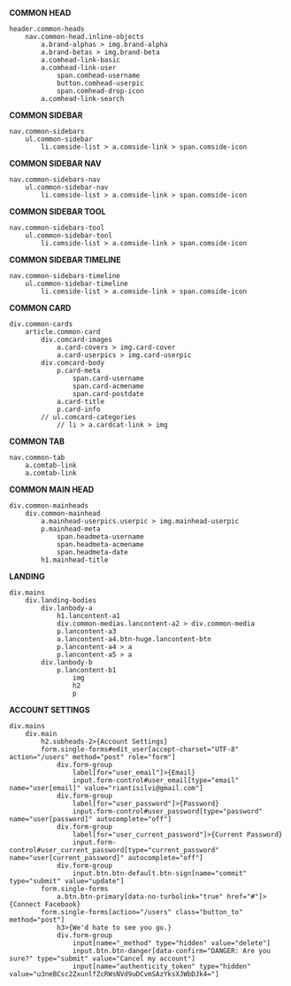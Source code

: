 **COMMON HEAD**

    header.common-heads
        nav.common-head.inline-objects
            a.brand-alphas > img.brand-alpha
            a.brand-betas > img.brand-beta
            a.comhead-link-basic
            a.comhead-link-user
                span.comhead-username
                button.comhead-userpic
                span.comhead-drop-icon
            a.comhead-link-search


**COMMON SIDEBAR**

    nav.common-sidebars
        ul.common-sidebar
            li.comside-list > a.comside-link > span.comside-icon


**COMMON SIDEBAR NAV**

    nav.common-sidebars-nav
        ul.common-sidebar-nav
            li.comside-list > a.comside-link > span.comside-icon


**COMMON SIDEBAR TOOL**

    nav.common-sidebars-tool
        ul.common-sidebar-tool
            li.comside-list > a.comside-link > span.comside-icon


**COMMON SIDEBAR TIMELINE**

    nav.common-sidebars-timeline
        ul.common-sidebar-timeline
            li.comside-list > a.comside-link > span.comside-icon


**COMMON CARD**

    div.common-cards
        article.common-card
            div.comcard-images
                a.card-covers > img.card-cover
                a.card-userpics > img.card-userpic
            div.comcard-body
                p.card-meta
                    span.card-username
                    span.card-acmename
                    span.card-postdate
                a.card-title
                p.card-info
            // ul.comcard-categories
                // li > a.cardcat-link > img

**COMMON TAB**

    nav.common-tab
        a.comtab-link
        a.comtab-link


**COMMON MAIN HEAD**

    div.common-mainheads
        div.common-mainhead
            a.mainhead-userpics.userpic > img.mainhead-userpic
            p.mainhead-meta
                span.headmeta-username
                span.headmeta-acmename
                span.headmeta-date
            h1.mainhead-title

**LANDING**

    div.mains
        div.landing-bodies
            div.lanbody-a
                h1.lancontent-a1
                div.common-medias.lancontent-a2 > div.common-media
                p.lancontent-a3
                a.lancontent-a4.btn-huge.lancontent-btn
                p.lancontent-a4 > a
                p.lancontent-a5 > a
            div.lanbody-b
                p.lancontent-b1
                    img
                    h2
                    p


**ACCOUNT SETTINGS**

    div.mains
        div.main
            h2.subheads-2>{Account Settings}
            form.single-forms#edit_user[accept-charset="UTF-8" action="/users" method="post" role="form"]
                div.form-group
                    label[for="user_email"]>{Email}
                    input.form-control#user_email[type="email" name="user[email]" value="riantisilvi@gmail.com"]
                div.form-group
                    label[for="user_password"]>{Password}
                    input.form-control#user_password[type="password" name="user[password]" autocomplete="off"]
                div.form-group
                    label[for="user_current_password"]>{Current Password}
                    input.form-control#user_current_password[type="current_password" name="user[current_password]" autocomplete="off"]
                div.form-group
                    input.btn.btn-default.btn-sign[name="commit" type="submit" value="update"]
            form.single-forms
                a.btn.btn-primary[data-no-turbolink="true" href="#"]>{Connect Facebook}
            form.single-forms[action="/users" class="button_to" method="post"]
                h3>{We'd hate to see you go.}
                div.form-group
                    input[name="_method" type="hidden" value="delete"]
                    input.btn.btn-danger[data-confirm="DANGER: Are you sure?" type="submit" value="Cancel my account"]
                    input[name="authenticity_token" type="hidden" value="u3neBCsc2ZxunlfZcRWsNVd9uDCvmSAzYksXJWbDJk4="]

